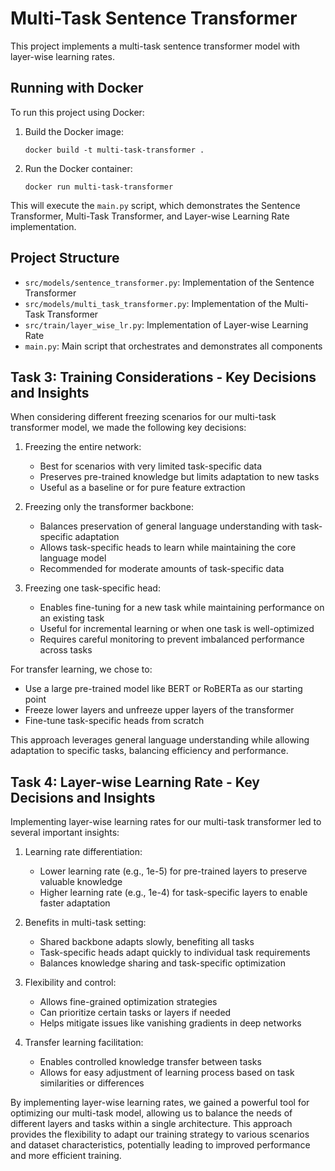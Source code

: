 # Multi-Task Sentence Transformer

This project implements a multi-task sentence transformer model with layer-wise learning rates.

## Running with Docker

To run this project using Docker:

1. Build the Docker image:
   ```
   docker build -t multi-task-transformer .
   ```

2. Run the Docker container:
   ```
   docker run multi-task-transformer
   ```

This will execute the `main.py` script, which demonstrates the Sentence Transformer, Multi-Task Transformer, and Layer-wise Learning Rate implementation.

## Project Structure

- `src/models/sentence_transformer.py`: Implementation of the Sentence Transformer
- `src/models/multi_task_transformer.py`: Implementation of the Multi-Task Transformer
- `src/train/layer_wise_lr.py`: Implementation of Layer-wise Learning Rate
- `main.py`: Main script that orchestrates and demonstrates all components

## Task 3: Training Considerations - Key Decisions and Insights

When considering different freezing scenarios for our multi-task transformer model, we made the following key decisions:

1. Freezing the entire network:
   - Best for scenarios with very limited task-specific data
   - Preserves pre-trained knowledge but limits adaptation to new tasks
   - Useful as a baseline or for pure feature extraction

2. Freezing only the transformer backbone:
   - Balances preservation of general language understanding with task-specific adaptation
   - Allows task-specific heads to learn while maintaining the core language model
   - Recommended for moderate amounts of task-specific data

3. Freezing one task-specific head:
   - Enables fine-tuning for a new task while maintaining performance on an existing task
   - Useful for incremental learning or when one task is well-optimized
   - Requires careful monitoring to prevent imbalanced performance across tasks

For transfer learning, we chose to:
- Use a large pre-trained model like BERT or RoBERTa as our starting point
- Freeze lower layers and unfreeze upper layers of the transformer
- Fine-tune task-specific heads from scratch

This approach leverages general language understanding while allowing adaptation to specific tasks, balancing efficiency and performance.

## Task 4: Layer-wise Learning Rate - Key Decisions and Insights

Implementing layer-wise learning rates for our multi-task transformer led to several important insights:

1. Learning rate differentiation:
   - Lower learning rate (e.g., 1e-5) for pre-trained layers to preserve valuable knowledge
   - Higher learning rate (e.g., 1e-4) for task-specific layers to enable faster adaptation

2. Benefits in multi-task setting:
   - Shared backbone adapts slowly, benefiting all tasks
   - Task-specific heads adapt quickly to individual task requirements
   - Balances knowledge sharing and task-specific optimization

3. Flexibility and control:
   - Allows fine-grained optimization strategies
   - Can prioritize certain tasks or layers if needed
   - Helps mitigate issues like vanishing gradients in deep networks

4. Transfer learning facilitation:
   - Enables controlled knowledge transfer between tasks
   - Allows for easy adjustment of learning process based on task similarities or differences

By implementing layer-wise learning rates, we gained a powerful tool for optimizing our multi-task model, allowing us to balance the needs of different layers and tasks within a single architecture. This approach provides the flexibility to adapt our training strategy to various scenarios and dataset characteristics, potentially leading to improved performance and more efficient training.